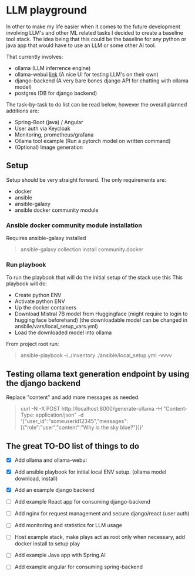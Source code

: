 # LLM playground
In other to make my life easier when it comes to the future development involving LLM's and other ML related tasks I decided to create a baseline tool stack. The idea being that this could be the baseline for any python or java app that would have to use an LLM or some other AI tool.

That currently involves:
- ollama (LLM inferrence engine)
- ollama-webui [link](https://github.com/open-webui/open-webui) (A nice UI for testing LLM's on their own)
- django-backend (A very bare bones django API for chatting with ollama model)
- postgres (DB for django backend)

The task-by-task to do list can be read below, however the overall planned additions are:
- Spring-Boot (java) / Angular
- User auth via Keycloak
- Monitoring, prometheus/grafana
- Ollama tool example (Run a pytorch model on written command)
- (Optional) Image generation


## Setup
Setup should be very straight forward.
The only requirements are: 
- docker
- ansible
- ansible-galaxy
- ansible docker community module

### Ansible docker community module installation
Requires ansible-galaxy installed
>ansible-galaxy collection install community.docker

### Run playbook
To run the playbook that will do the initial setup of the stack use this
This playbook will do:
- Create python ENV
- Activate python ENV
- Up the docker containers
- Download Mistral 7B model from Huggingface (might require to login to hugging face beforehand) (the downloadable model can be changed in ansbile/vars/local_setup_vars.yml)
- Load the downloaded model into ollama

From project root run:
> ansible-playbook -i ./inventory ./ansible/local_setup.yml -vvvv


## Testing ollama text generation endpoint by using the django backend
Replace "content" and add more messages as needed.

> curl -N -X POST http://localhost:8000/generate-ollama -H "Content-Type: application/json" -d '{"user_id":"someuserid12345","messages":[{"role":"user","content":"Why is the sky blue?"}]}'

## The great TO-DO list of things to do
- [x] Add ollama and ollama-webui
- [x] Add ansible playbook for initial local ENV setup. (ollama model download, install)
- [x] Add an example django backend
- [ ] Add example React app for consuming django-backend
- [ ] Add nginx for request management and secure django/react (user auth)
- [ ] Add monitoring and statistics for LLM usage
- [ ] Host example stack, make plays act as root only when necessary, add docker install to setup play
- [ ] Add example Java app with Spring.AI
- [ ] Add example angular for consuming spring-backend


